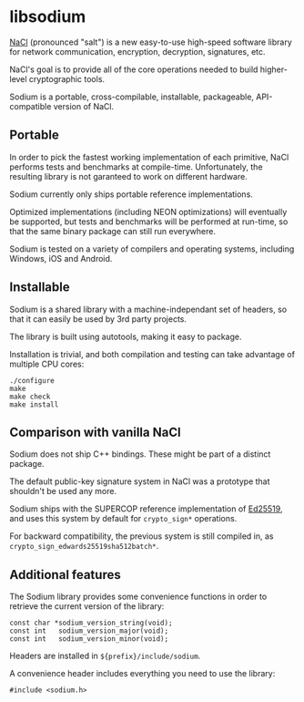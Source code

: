 # libsodium

[NaCl](http://nacl.cr.yp.to/) (pronounced "salt") is a new easy-to-use
high-speed software library for network communication, encryption,
decryption, signatures, etc.

NaCl's goal is to provide all of the core operations needed to build
higher-level cryptographic tools.

Sodium is a portable, cross-compilable, installable, packageable,
API-compatible version of NaCl.

## Portable

In order to pick the fastest working implementation of each primitive,
NaCl performs tests and benchmarks at compile-time. Unfortunately, the
resulting library is not garanteed to work on different hardware.

Sodium currently only ships portable reference implementations.

Optimized implementations (including NEON optimizations) will eventually
be supported, but tests and benchmarks will be performed at run-time,
so that the same binary package can still run everywhere.

Sodium is tested on a variety of compilers and operating systems,
including Windows, iOS and Android.

## Installable

Sodium is a shared library with a machine-independant set of
headers, so that it can easily be used by 3rd party projects.

The library is built using autotools, making it easy to package.

Installation is trivial, and both compilation and testing can take
advantage of multiple CPU cores:

    ./configure
    make
    make check
    make install

## Comparison with vanilla NaCl

Sodium does not ship C++ bindings. These might be part of a distinct
package.

The default public-key signature system in NaCl was a prototype that
shouldn't be used any more.

Sodium ships with the SUPERCOP reference implementation of
[Ed25519](http://ed25519.cr.yp.to/), and uses this system by default
for `crypto_sign*` operations.

For backward compatibility, the previous system is still compiled in,
as `crypto_sign_edwards25519sha512batch*`.

## Additional features

The Sodium library provides some convenience functions in order to retrieve
the current version of the library:

    const char *sodium_version_string(void);
    const int   sodium_version_major(void);
    const int   sodium_version_minor(void);

Headers are installed in `${prefix}/include/sodium`.

A convenience header includes everything you need to use the library:

    #include <sodium.h>

